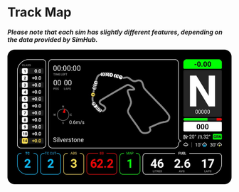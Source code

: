 # Track Map
***Please note that each sim has slightly different features, depending on the data provided by SimHub.***

![Primary Screen](./images/AlternateMap.jpg)